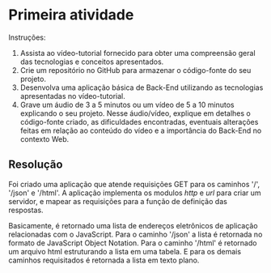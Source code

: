 # Primeira atividade

Instruções:
 
1. Assista ao vídeo-tutorial fornecido para obter uma compreensão geral das tecnologias e conceitos apresentados.
2. Crie um repositório no GitHub para armazenar o código-fonte do seu projeto.
3. Desenvolva uma aplicação básica de Back-End utilizando as tecnologias apresentadas no vídeo-tutorial.
4. Grave um áudio de 3 a 5 minutos ou um vídeo de 5 a 10 minutos explicando o seu projeto. Nesse áudio/vídeo, explique em detalhes o código-fonte criado, as dificuldades encontradas, eventuais alterações feitas em relação ao conteúdo do vídeo e a importância do Back-End no contexto Web.

## Resolução

Foi criado uma aplicação que atende requisições GET para os caminhos '/', '/json' e '/html'. A aplicação implementa os modulos *http* e *url* para criar um servidor, e mapear as requisições para a função de definição das respostas.

Basicamente, é retornado uma lista de endereços eletrônicos de aplicação relacionadas com o JavaScript. Para o caminho '/json' a lista é retornada no formato de JavaScript Object Notation. Para o caminho '/html' é retornado um arquivo html estruturando a lista em uma tabela. E para os demais caminhos requisitados é retornada a lista em texto plano. 

